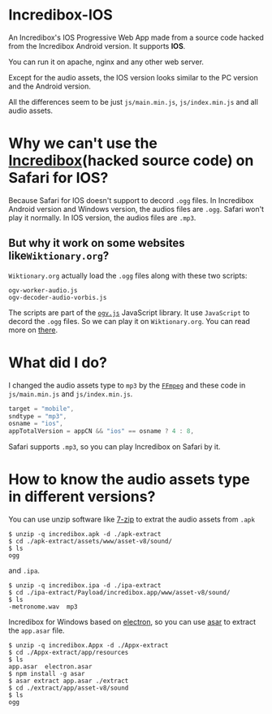 # Incredibox-IOS
An Incredibox's IOS Progressive Web App made from a source code hacked from the Incredibox Android version. It supports **IOS**. 

You can run it on apache, nginx and any other web server. 

Except for the audio assets, the IOS version looks similar to the PC version and the Android version. 

All the differences seem to be just `js/main.min.js`, `js/index.min.js` and all audio assets. 

# Why we can't use the [Incredibox](https://github.com/DarkReaper231/Incredibox)(hacked source code) on Safari for IOS? 
Because Safari for IOS doesn't support to decord `.ogg` files. In Incredibox Android version and Windows version, the audios files are `.ogg`. Safari won't play it normally. In IOS version, the audios files are `.mp3`. 

## But why it work on some websites like`Wiktionary.org`? 
`Wiktionary.org` actually load the `.ogg` files along with these two scripts: 
~~~
ogv-worker-audio.js
ogv-decoder-audio-vorbis.js
~~~
The scripts are part of the [`ogv.js`](https://github.com/brion/ogv.js/) JavaScript library. It use `JavaScript` to decord the `.ogg` files. So we can play it on `Wiktionary.org`. You can read more on [there](https://stackoverflow.com/questions/38581887/safari-doesnt-play-ogg-files-so-how-does-it-work-on-wiktionary-org). 

# What did I do? 
I changed the audio assets type to `mp3` by the [`FFmpeg`](https://github.com/FFmpeg/FFmpeg) and these code in `js/main.min.js` and `js/index.min.js`. 
~~~js
target = "mobile",
sndtype = "mp3",
osname = "ios",
appTotalVersion = appCN && "ios" == osname ? 4 : 8,
~~~
Safari supports `.mp3`, so you can play Incredibox on Safari by it. 
# How to know the audio assets type in different versions?
You can use unzip software like [7-zip](https://www.7-zip.org/) to extrat the audio assets from `.apk` 
~~~shell
$ unzip -q incredibox.apk -d ./apk-extract
$ cd ./apk-extract/assets/www/asset-v8/sound/
$ ls
ogg
~~~
and `.ipa`. 
~~~shell
$ unzip -q incredibox.ipa -d ./ipa-extract
$ cd ./ipa-extract/Payload/incredibox.app/www/asset-v8/sound/
$ ls
-metronome.wav  mp3 
~~~

Incredibox for Windows based on [electron](https://github.com/electron/electron), so you can use [asar](https://github.com/electron/asar) to extract the `app.asar` file.
~~~shell
$ unzip -q incredibox.Appx -d ./Appx-extract
$ cd ./Appx-extract/app/resources
$ ls
app.asar  electron.asar
$ npm install -g asar
$ asar extract app.asar ./extract
$ cd ./extract/app/asset-v8/sound
$ ls
ogg
~~~